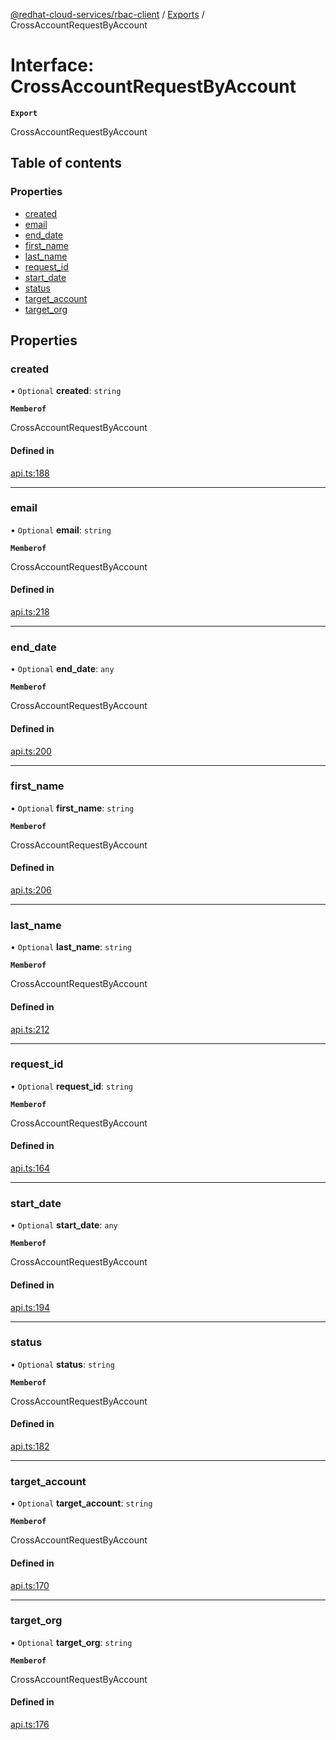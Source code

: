 [@redhat-cloud-services/rbac-client](../README.md) / [Exports](../modules.md) / CrossAccountRequestByAccount

# Interface: CrossAccountRequestByAccount

**`Export`**

CrossAccountRequestByAccount

## Table of contents

### Properties

- [created](CrossAccountRequestByAccount.md#created)
- [email](CrossAccountRequestByAccount.md#email)
- [end\_date](CrossAccountRequestByAccount.md#end_date)
- [first\_name](CrossAccountRequestByAccount.md#first_name)
- [last\_name](CrossAccountRequestByAccount.md#last_name)
- [request\_id](CrossAccountRequestByAccount.md#request_id)
- [start\_date](CrossAccountRequestByAccount.md#start_date)
- [status](CrossAccountRequestByAccount.md#status)
- [target\_account](CrossAccountRequestByAccount.md#target_account)
- [target\_org](CrossAccountRequestByAccount.md#target_org)

## Properties

### created

• `Optional` **created**: `string`

**`Memberof`**

CrossAccountRequestByAccount

#### Defined in

[api.ts:188](https://github.com/RedHatInsights/javascript-clients/blob/main/packages/rbac/api.ts#L188)

___

### email

• `Optional` **email**: `string`

**`Memberof`**

CrossAccountRequestByAccount

#### Defined in

[api.ts:218](https://github.com/RedHatInsights/javascript-clients/blob/main/packages/rbac/api.ts#L218)

___

### end\_date

• `Optional` **end\_date**: `any`

**`Memberof`**

CrossAccountRequestByAccount

#### Defined in

[api.ts:200](https://github.com/RedHatInsights/javascript-clients/blob/main/packages/rbac/api.ts#L200)

___

### first\_name

• `Optional` **first\_name**: `string`

**`Memberof`**

CrossAccountRequestByAccount

#### Defined in

[api.ts:206](https://github.com/RedHatInsights/javascript-clients/blob/main/packages/rbac/api.ts#L206)

___

### last\_name

• `Optional` **last\_name**: `string`

**`Memberof`**

CrossAccountRequestByAccount

#### Defined in

[api.ts:212](https://github.com/RedHatInsights/javascript-clients/blob/main/packages/rbac/api.ts#L212)

___

### request\_id

• `Optional` **request\_id**: `string`

**`Memberof`**

CrossAccountRequestByAccount

#### Defined in

[api.ts:164](https://github.com/RedHatInsights/javascript-clients/blob/main/packages/rbac/api.ts#L164)

___

### start\_date

• `Optional` **start\_date**: `any`

**`Memberof`**

CrossAccountRequestByAccount

#### Defined in

[api.ts:194](https://github.com/RedHatInsights/javascript-clients/blob/main/packages/rbac/api.ts#L194)

___

### status

• `Optional` **status**: `string`

**`Memberof`**

CrossAccountRequestByAccount

#### Defined in

[api.ts:182](https://github.com/RedHatInsights/javascript-clients/blob/main/packages/rbac/api.ts#L182)

___

### target\_account

• `Optional` **target\_account**: `string`

**`Memberof`**

CrossAccountRequestByAccount

#### Defined in

[api.ts:170](https://github.com/RedHatInsights/javascript-clients/blob/main/packages/rbac/api.ts#L170)

___

### target\_org

• `Optional` **target\_org**: `string`

**`Memberof`**

CrossAccountRequestByAccount

#### Defined in

[api.ts:176](https://github.com/RedHatInsights/javascript-clients/blob/main/packages/rbac/api.ts#L176)
